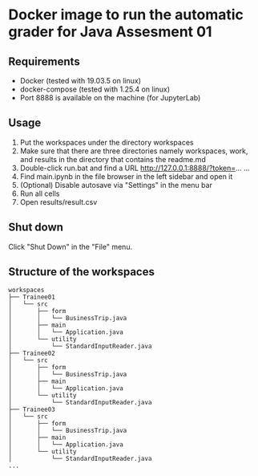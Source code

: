 # Docker image to run the automatic grader for Java Assesment 01

## Requirements

- Docker (tested with 19.03.5 on linux)
- docker-compose (tested with 1.25.4 on linux)
- Port 8888 is available on the machine (for JupyterLab)

## Usage

1. Put the workspaces under the directory workspaces
2. Make sure that there are three directories namely workspaces, work, and results in the directory that contains the readme.md
3. Double-click run.bat and find a URL http://127.0.0.1:8888/?token=...
...
4. Find main.ipynb in the file browser in the left sidebar and open it
4. (Optional) Disable autosave via "Settings"  in the menu bar
5. Run all cells
6. Open results/result.csv

## Shut down

Click "Shut Down" in the "File" menu.

## Structure of the workspaces
```
workspaces
├── Trainee01
│   └── src
│       ├── form
│       │   └── BusinessTrip.java
│       ├── main
│       │   └── Application.java
│       └── utility
│           └── StandardInputReader.java
├── Trainee02
│   └── src
│       ├── form
│       │   └── BusinessTrip.java
│       ├── main
│       │   └── Application.java
│       └── utility
│           └── StandardInputReader.java
├── Trainee03
│   └── src
│       ├── form
│       │   └── BusinessTrip.java
│       ├── main
│       │   └── Application.java
│       └── utility
│           └── StandardInputReader.java
...
```